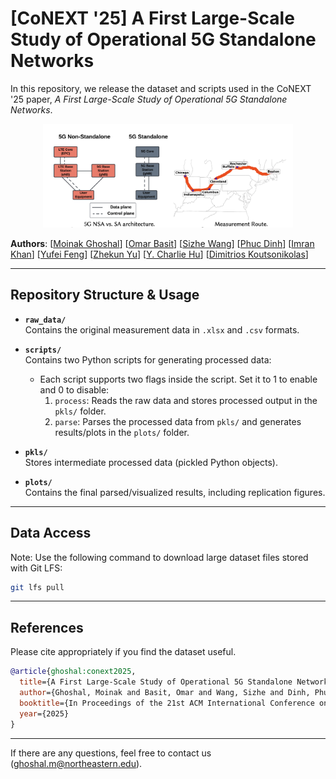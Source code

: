 # [CoNEXT '25] A First Large-Scale Study of Operational 5G Standalone Networks

In this repository, we release the dataset and scripts used in the CoNEXT '25
paper, *A First Large-Scale Study of Operational 5G Standalone Networks*.

<p align="center">
<img src="sa_route_arch.png" width="400"/>
</p>

**Authors**:
[[Moinak Ghoshal](https://sites.google.com/view/moinak-ghoshal/home)] 
[[Omar Basit](https://scholar.google.com/citations?user=O8YhcToAAAAJ&hl=en)] 
[[Sizhe Wang](https://sizhewang.cn)]
[[Phuc Dinh](https://scholar.google.com/citations?user=87M0_7EAAAAJ&hl=en)]
[[Imran Khan](https://imranbuet63.github.io)]
[[Yufei Feng](https://www.linkedin.com/in/yufei-feng-7b268820b)]
[[Zhekun Yu](https://www.linkedin.com/in/zhekun-yu-444a962a8/)]
[[Y. Charlie Hu](https://engineering.purdue.edu/~ychu/)]
[[Dimitrios Koutsonikolas](https://ece.northeastern.edu/fac-ece/dkoutsonikolas/)]


---

## Repository Structure & Usage

- **`raw_data/`**  
  Contains the original measurement data in `.xlsx` and `.csv` formats.

- **`scripts/`**  
  Contains two Python scripts for generating processed data:
  - Each script supports two flags inside the script. Set it to 1 to enable and 0 to disable:  
    1. `process`: Reads the raw data and stores processed output in the `pkls/` folder.  
    2. `parse`: Parses the processed data from `pkls/` and generates results/plots in the `plots/` folder.  

- **`pkls/`**  
  Stores intermediate processed data (pickled Python objects).

- **`plots/`**  
  Contains the final parsed/visualized results, including replication figures.

---

## Data Access

Note: Use the following command to download large dataset files stored with Git LFS:
```bash
git lfs pull
```
---
## References

Please cite appropriately if you find the dataset useful.

```bibtex
@article{ghoshal:conext2025,
  title={A First Large-Scale Study of Operational 5G Standalone Networks},
  author={Ghoshal, Moinak and Basit, Omar and Wang, Sizhe and Dinh, Phuc and Khan, Imran and Feng, Yufei and Yu, Zhekun and Hu, Y Charlie and Koutsonikolas, Dimitrios},
  booktitle={In Proceedings of the 21st ACM International Conference on Emerging Networking EXperiments and Technologies},
  year={2025}
}
```

---

If there are any questions, feel free to contact us  
([ghoshal.m@northeastern.edu](mailto:ghoshal.m@northeastern.edu)).
